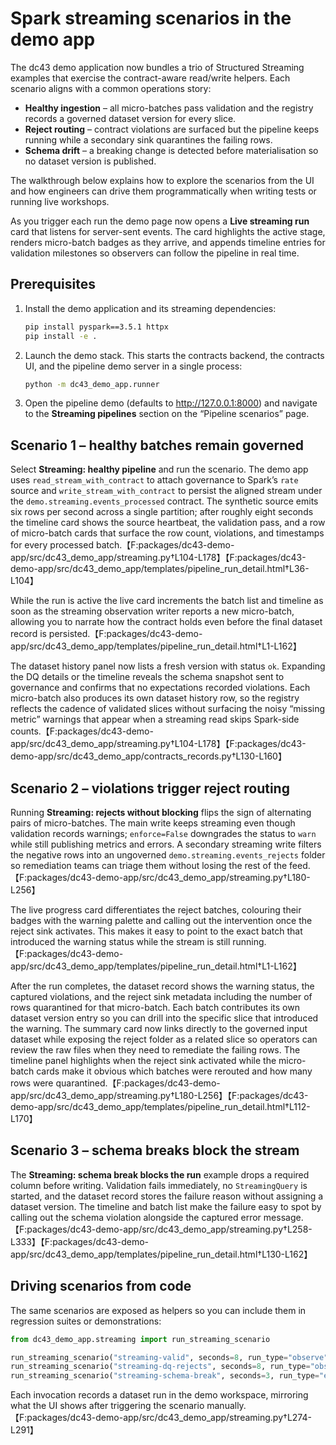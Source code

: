 # Spark streaming scenarios in the demo app

The dc43 demo application now bundles a trio of Structured Streaming examples
that exercise the contract-aware read/write helpers. Each scenario aligns with a
common operations story:

* **Healthy ingestion** – all micro-batches pass validation and the registry
  records a governed dataset version for every slice.
* **Reject routing** – contract violations are surfaced but the pipeline keeps
  running while a secondary sink quarantines the failing rows.
* **Schema drift** – a breaking change is detected before materialisation so no
  dataset version is published.

The walkthrough below explains how to explore the scenarios from the UI and how
engineers can drive them programmatically when writing tests or running live
workshops.

As you trigger each run the demo page now opens a **Live streaming run** card
that listens for server-sent events. The card highlights the active stage,
renders micro-batch badges as they arrive, and appends timeline entries for
validation milestones so observers can follow the pipeline in real time.

## Prerequisites

1. Install the demo application and its streaming dependencies:

   ```bash
   pip install pyspark==3.5.1 httpx
   pip install -e .
   ```

2. Launch the demo stack. This starts the contracts backend, the contracts UI,
   and the pipeline demo server in a single process:

   ```bash
   python -m dc43_demo_app.runner
   ```

3. Open the pipeline demo (defaults to http://127.0.0.1:8000) and navigate to
   the **Streaming pipelines** section on the “Pipeline scenarios” page.

## Scenario 1 – healthy batches remain governed

Select **Streaming: healthy pipeline** and run the scenario. The demo app uses
`read_stream_with_contract` to attach governance to Spark’s `rate` source and
`write_stream_with_contract` to persist the aligned stream under the
`demo.streaming.events_processed` contract. The synthetic source emits six
rows per second across a single partition; after roughly eight seconds the
timeline card shows the source heartbeat, the validation pass, and a row of
micro-batch cards that surface the row count, violations, and timestamps for
every processed batch.【F:packages/dc43-demo-app/src/dc43_demo_app/streaming.py†L104-L178】【F:packages/dc43-demo-app/src/dc43_demo_app/templates/pipeline_run_detail.html†L36-L104】

While the run is active the live card increments the batch list and timeline as
soon as the streaming observation writer reports a new micro-batch, allowing
you to narrate how the contract holds even before the final dataset record is
persisted.【F:packages/dc43-demo-app/src/dc43_demo_app/templates/pipeline_run_detail.html†L1-L162】

The dataset history panel now lists a fresh version with status `ok`. Expanding
the DQ details or the timeline reveals the schema snapshot sent to governance
and confirms that no expectations recorded violations. Each micro-batch also
produces its own dataset history row, so the registry reflects the cadence of
validated slices without surfacing the noisy “missing metric” warnings that
appear when a streaming read skips Spark-side counts.【F:packages/dc43-demo-app/src/dc43_demo_app/streaming.py†L104-L178】【F:packages/dc43-demo-app/src/dc43_demo_app/contracts_records.py†L130-L160】

## Scenario 2 – violations trigger reject routing

Running **Streaming: rejects without blocking** flips the sign of alternating
pairs of micro-batches. The main write keeps streaming even though validation
records warnings; `enforce=False` downgrades the status to `warn` while still
publishing metrics and errors. A secondary streaming write filters the negative
rows into an ungoverned `demo.streaming.events_rejects` folder so remediation
teams can triage them without losing the rest of the feed.【F:packages/dc43-demo-app/src/dc43_demo_app/streaming.py†L180-L256】

The live progress card differentiates the reject batches, colouring their
badges with the warning palette and calling out the intervention once the
reject sink activates. This makes it easy to point to the exact batch that
introduced the warning status while the stream is still running.【F:packages/dc43-demo-app/src/dc43_demo_app/templates/pipeline_run_detail.html†L1-L162】

After the run completes, the dataset record shows the warning status, the
captured violations, and the reject sink metadata including the number of rows
quarantined for that micro-batch. Each batch contributes its own dataset
version entry so you can drill into the specific slice that introduced the
warning. The summary card now links directly to the governed input dataset
while exposing the reject folder as a related slice so operators can review the
raw files when they need to remediate the failing rows. The timeline panel
highlights when the reject sink activated while the micro-batch cards make it
obvious which batches were rerouted and how many rows were
quarantined.【F:packages/dc43-demo-app/src/dc43_demo_app/streaming.py†L180-L256】【F:packages/dc43-demo-app/src/dc43_demo_app/templates/pipeline_run_detail.html†L112-L170】

## Scenario 3 – schema breaks block the stream

The **Streaming: schema break blocks the run** example drops a required column
before writing. Validation fails immediately, no `StreamingQuery` is started,
and the dataset record stores the failure reason without assigning a dataset
version. The timeline and batch list make the failure easy to spot by calling
out the schema violation alongside the captured error message.【F:packages/dc43-demo-app/src/dc43_demo_app/streaming.py†L258-L333】【F:packages/dc43-demo-app/src/dc43_demo_app/templates/pipeline_run_detail.html†L130-L162】

## Driving scenarios from code

The same scenarios are exposed as helpers so you can include them in regression
suites or demonstrations:

```python
from dc43_demo_app.streaming import run_streaming_scenario

run_streaming_scenario("streaming-valid", seconds=8, run_type="observe")
run_streaming_scenario("streaming-dq-rejects", seconds=8, run_type="observe")
run_streaming_scenario("streaming-schema-break", seconds=3, run_type="enforce")
```

Each invocation records a dataset run in the demo workspace, mirroring what the
UI shows after triggering the scenario manually.【F:packages/dc43-demo-app/src/dc43_demo_app/streaming.py†L274-L291】
